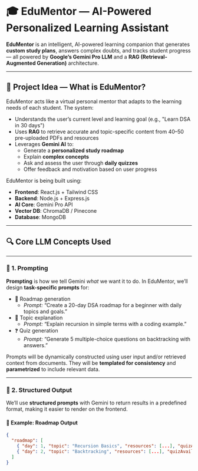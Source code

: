 # 🎓 EduMentor — AI-Powered Personalized Learning Assistant

**EduMentor** is an intelligent, AI-powered learning companion that generates **custom study plans**, answers complex doubts, and tracks student progress — all powered by **Google’s Gemini Pro LLM** and a **RAG (Retrieval-Augmented Generation)** architecture.

---

## 🧠 Project Idea — What is EduMentor?

EduMentor acts like a virtual personal mentor that adapts to the learning needs of each student. The system:

- Understands the user’s current level and learning goal (e.g., "Learn DSA in 30 days")
- Uses **RAG** to retrieve accurate and topic-specific content from 40–50 pre-uploaded PDFs and resources
- Leverages **Gemini AI** to:
  - Generate a **personalized study roadmap**
  - Explain **complex concepts**
  - Ask and assess the user through **daily quizzes**
  - Offer feedback and motivation based on user progress

EduMentor is being built using:
- **Frontend**: React.js + Tailwind CSS
- **Backend**: Node.js + Express.js
- **AI Core**: Gemini Pro API
- **Vector DB**: ChromaDB / Pinecone
- **Database**: MongoDB

---

## 🔍 Core LLM Concepts Used

---

### 🧾 1. **Prompting**

**Prompting** is how we tell Gemini *what* we want it to do. In EduMentor, we’ll design **task-specific prompts** for:

- 📅 Roadmap generation  
  - *Prompt:* “Create a 20-day DSA roadmap for a beginner with daily topics and goals.”
- 🤖 Topic explanation  
  - *Prompt:* “Explain recursion in simple terms with a coding example.”
- ❓ Quiz generation  
  - *Prompt:* “Generate 5 multiple-choice questions on backtracking with answers.”

Prompts will be dynamically constructed using user input and/or retrieved context from documents. They will be **templated for consistency** and **parametrized** to include relevant data.

---

### 🧱 2. **Structured Output**

We’ll use **structured prompts** with Gemini to return results in a predefined format, making it easier to render on the frontend.

#### 📌 Example: Roadmap Output
```json
{
  "roadmap": [
    { "day": 1, "topic": "Recursion Basics", "resources": [...], "quizAvailable": true },
    { "day": 2, "topic": "Backtracking", "resources": [...], "quizAvailable": true }
  ]
}
